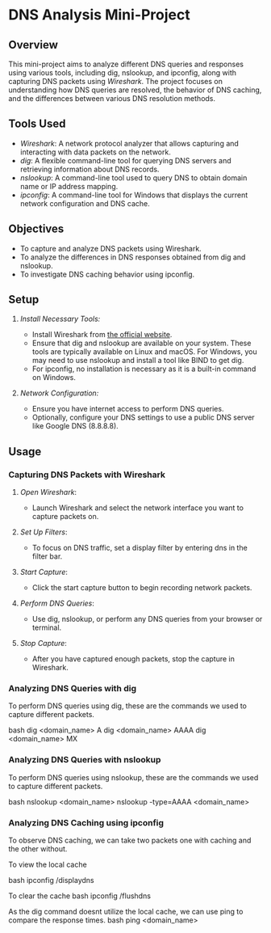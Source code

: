 # DNS Analysis Mini-Project

## Overview

This mini-project aims to analyze different DNS queries and responses using various tools, including dig, nslookup, and ipconfig, along with capturing DNS packets using *Wireshark*. The project focuses on understanding how DNS queries are resolved, the behavior of DNS caching, and the differences between various DNS resolution methods.

## Tools Used

- *Wireshark*: A network protocol analyzer that allows capturing and interacting with data packets on the network.
- *dig*: A flexible command-line tool for querying DNS servers and retrieving information about DNS records.
- *nslookup*: A command-line tool used to query DNS to obtain domain name or IP address mapping.
- *ipconfig*: A command-line tool for Windows that displays the current network configuration and DNS cache.

## Objectives

- To capture and analyze DNS packets using Wireshark.
- To analyze the differences in DNS responses obtained from dig and nslookup.
- To investigate DNS caching behavior using ipconfig.


## Setup

1. *Install Necessary Tools:*
   - Install Wireshark from [the official website](https://www.wireshark.org/).
   - Ensure that dig and nslookup are available on your system. These tools are typically available on Linux and macOS. For Windows, you may need to use nslookup and install a tool like BIND to get dig.
   - For ipconfig, no installation is necessary as it is a built-in command on Windows.

2. *Network Configuration:*
   - Ensure you have internet access to perform DNS queries.
   - Optionally, configure your DNS settings to use a public DNS server like Google DNS (8.8.8.8).

## Usage

### Capturing DNS Packets with Wireshark

1. *Open Wireshark*:
   - Launch Wireshark and select the network interface you want to capture packets on.

2. *Set Up Filters*:
   - To focus on DNS traffic, set a display filter by entering dns in the filter bar.

3. *Start Capture*:
   - Click the start capture button to begin recording network packets.

4. *Perform DNS Queries*:
   - Use dig, nslookup, or perform any DNS queries from your browser or terminal.

5. *Stop Capture*:
   - After you have captured enough packets, stop the capture in Wireshark.

### Analyzing DNS Queries with dig

To perform DNS queries using dig, these are the commands we used to capture different packets.

bash
dig <domain_name> A
dig <domain_name> AAAA
dig <domain_name> MX

### Analyzing DNS Queries with nslookup

To perform DNS queries using nslookup, these are the commands we used to capture different packets.

bash
nslookup <domain_name>
nslookup -type=AAAA <domain_name>


### Analyzing DNS Caching using ipconfig

To observe DNS caching, we can take two packets one with caching and the other without.

To view the local cache

bash
ipconfig /displaydns

To clear the cache
bash
ipconfig /flushdns

As the dig command doesnt utilize the local cache, we can use ping to compare the response times.
bash
ping <domain_name>
